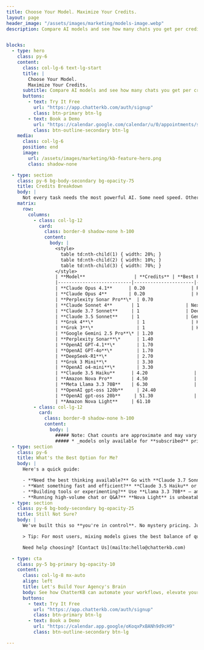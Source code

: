 ```yaml
---
title: Choose Your Model. Maximize Your Credits.
layout: page
header_image: "/assets/images/marketing/models-image.webp"
description: Compare AI models and see how many chats you get per credit.


blocks:
  - type: hero
    class: py-6
    content:
      class: col-lg-6 text-lg-start
      title: |
        Choose Your Model. 
        Maximize Your Credits.
      subtitle: Compare AI models and see how many chats you get per credit.
      buttons:
        - text: Try It Free
          url: "https://app.chatterkb.com/auth/signup"
          class: btn-primary btn-lg
        - text: Book a Demo
          url: "https://calendar.google.com/calendar/u/0/appointments/schedules/AcZssZ0oYQ10osj27ugUfwOrSoV893uJ-kWPhIKNBhII5bTlwc3j6HdkEunH29TciGeOttFjfxqEn92O"
          class: btn-outline-secondary btn-lg
    media:
      class: col-lg-6
      position: end
      image:
        url: /assets/images/marketing/kb-feature-hero.png
        class: shadow-none

  - type: section
    class: py-6 bg-body-secondary bg-opacity-75
    title: Credits Breakdown
    body: |
      Not every task needs the most powerful AI. Some need speed. Others need volume. That’s why we offer a range of models — so you choose the right brain for the job and get the most from every credit.
    matrix:
      row:
        columns:
          - class: col-lg-12
            card:
              class: border-0 shadow-none h-100
              content:
                body: |
                  <style> 
                    table td:nth-child(1) { width: 20%; } 
                    table td:nth-child(2) { width: 10%; } 
                    table td:nth-child(3) { width: 70%; } 
                  </style>
                  | **Model**                  | **Credits** | **Best For**                                                                 |
                  |---------------------------|----------------------|------------------------------------------------------------------------------|
                  | **Claude Opus 4.1**      | 0.20                 | Premium Claude model with enhanced capabilities and reasoning power. |
                  | **Claude Opus 4**        | 0.20                 | High-performance Claude model for complex tasks requiring advanced reasoning. |
                  | **Perplexity Sonar Pro**\*  | 0.70                 | Fast factual answers powered by live web search; quick research, drafting, fact-checking. |
                  | **Claude Sonnet 4**       | 1                 | Next-generation Claude with larger context window and strong compliance; enterprise workflows. |
                  | **Claude 3.7 Sonnet**     | 1                 | Deep reasoning, long documents, strategic content, accuracy-critical tasks. |
                  | **Claude 3.5 Sonnet**     | 1                 | General-purpose work with solid reasoning and creativity. |
                  | **Grok 4**\*                | 1                 | Humorous yet powerful reasoning; trending topic insights, coding help, creative writing. |
                  | **Grok 3**\*                | 1                 | Humorous yet powerful reasoning; trending topic insights, coding help, creative writing. |
                  | **Google Gemini 2.5 Pro**\* | 1.20                 | Multimodal reasoning across text, code & images; research, summarization, content creation. |
                  | **Perplexity Sonar**\*      | 1.40                 | Balanced everyday assistant with realtime web knowledge; emails, briefs, Q&A. |
                  | **OpenAI GPT-4.1**\*        | 1.70                 | High reasoning precision, structured content generation, complex coding tasks. |
                  | **OpenAI GPT-4o**\*         | 1.70                 | Ultra-fast GPT-4 with voice & vision capability; interactive assistance & broad tasks. |
                  | **DeepSeek-R1**\*           | 2.70                 | Open-source model optimized for technical tasks, code explanation, structured research. |
                  | **Grok 3 Mini**\*           | 3.30                 | Low-latency Grok for general chat, idea exploration, rapid insights. |
                  | **OpenAI o4-mini**\*        | 3.30                 | Cost-efficient GPT-4-class model for quick drafts, brainstorming, prototyping. |
                  | **Claude 3.5 Haiku**      | 4.20                 | Lightning-fast drafts, summaries, real-time interactions. |
                  | **Amazon Nova Pro**       | 4.50                 | Balance of performance and cost for internal tools and mid-complexity workflows. |
                  | **Meta Llama 3.3 70B**    | 6.30                 | Open-source transparency, creative writing, coding, budget-conscious power. |
                  | **OpenAI gpt-oss 120b**     | 24.40               | Open-source transparency, creative writing, coding, focused on English. Similar to o4-mini.|
                  | **OpenAI gpt-oss 20b**     | 51.30               | Open-source transparency, creative writing, coding, focused on English. Similar to o3-mini. |
                  | **Amazon Nova Light**     | 61.10                 | Bulk Q&A, internal lookups, high-volume tasks where speed matters. |
          - class: col-lg-12
            card:
              class: border-0 shadow-none h-100
              content:
                body: |
                  ##### Note: Chat counts are approximate and may vary based on usage patterns and prompt complexity.
                  ##### * _models only available for **subscribed** pricing plans_.
  - type: section
    class: py-6 
    title: What's the Best Option for Me?
    body: |
      Here's a quick guide:

      - **Need the best thinking available?** Go with **Claude 3.7 Sonnet**.
      - **Want something fast and efficient?** **Claude 3.5 Haiku** or **DeepSeek-R1** are great picks.
      - **Building tools or experimenting?** Use **Llama 3.3 70B** – amazing value and open-source.
      - **Running high-volume chat or Q&A?** **Nova Light** is unbeatable for scale.
  - type: section
    class: py-6 bg-body-secondary bg-opacity-25
    title: Still Not Sure?
    body: |
      We've built this so **you're in control**. No mystery pricing. Just clear value per credit.

      > Tip: For most users, mixing models gives the best balance of quality and cost.

      Need help choosing? [Contact Us](mailto:hello@chatterkb.com)

  - type: cta
    class: py-5 bg-primary bg-opacity-10
    content:
      class: col-lg-8 mx-auto
      align: left
      title: Let's Build Your Agency's Brain
      body: See how ChatterKB can automate your workflows, elevate your team, and impress your clients.
      buttons:
        - text: Try It Free
          url: "https://app.chatterkb.com/auth/signup"
          class: btn-primary btn-lg
        - text: Book a Demo
          url: "https://calendar.app.google/oKoqxPxBANh9d9cH9"
          class: btn-outline-secondary btn-lg

---
```

